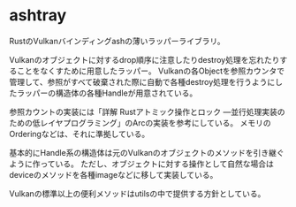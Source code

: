 # ashtray

RustのVulkanバインディングashの薄いラッパーライブラリ。

Vulkanのオブジェクトに対するdrop順序に注意したりdestroy処理を忘れたりすることをなくすために用意したラッパー。
Vulkanの各Objectを参照カウンタで管理して、参照がすべて破棄された際に自動で各種destroy処理を行うようにしたラッパーの構造体の各種Handleが用意されている。

参照カウントの実装には「詳解 Rustアトミック操作とロック ―並行処理実装のための低レイヤプログラミング」のArcの実装を参考にしている。
メモリのOrderingなどは、それに準拠している。

基本的にHandle系の構造体は元のVulkanのオブジェクトのメソッドを引き継ぐように作っている。
ただし、オブジェクトに対する操作として自然な場合はdeviceのメソッドを各種imageなどに移して実装している。

Vulkanの標準以上の便利メソッドはutilsの中で提供する方針としている。
